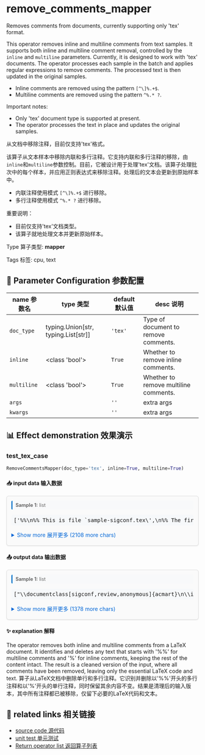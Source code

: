 # remove_comments_mapper

Removes comments from documents, currently supporting only 'tex' format.

This operator removes inline and multiline comments from text samples. It supports both inline and multiline comment removal, controlled by the `inline` and `multiline` parameters. Currently, it is designed to work with 'tex' documents. The operator processes each sample in the batch and applies regular expressions to remove comments. The processed text is then updated in the original samples.

- Inline comments are removed using the pattern `[^\]%.+$`.
- Multiline comments are removed using the pattern `^%.* ?`.

Important notes:
- Only 'tex' document type is supported at present.
- The operator processes the text in place and updates the original samples.

从文档中移除注释，目前仅支持'tex'格式。

该算子从文本样本中移除内联和多行注释。它支持内联和多行注释的移除，由`inline`和`multiline`参数控制。目前，它被设计用于处理'tex'文档。该算子处理批次中的每个样本，并应用正则表达式来移除注释。处理后的文本会更新到原始样本中。

- 内联注释使用模式 `[^\]%.+$` 进行移除。
- 多行注释使用模式 `^%.* ?` 进行移除。

重要说明：
- 目前仅支持'tex'文档类型。
- 该算子就地处理文本并更新原始样本。

Type 算子类型: **mapper**

Tags 标签: cpu, text

## 🔧 Parameter Configuration 参数配置
| name 参数名 | type 类型 | default 默认值 | desc 说明 |
|--------|------|--------|------|
| `doc_type` | typing.Union[str, typing.List[str]] | `'tex'` | Type of document to remove comments. |
| `inline` | <class 'bool'> | `True` | Whether to remove inline comments. |
| `multiline` | <class 'bool'> | `True` | Whether to remove multiline comments. |
| `args` |  | `''` | extra args |
| `kwargs` |  | `''` | extra args |

## 📊 Effect demonstration 效果演示
### test_tex_case
```python
RemoveCommentsMapper(doc_type='tex', inline=True, multiline=True)
```

#### 📥 input data 输入数据
<div class="sample-card" style="border:1px solid #ddd; padding:12px; margin:8px 0; border-radius:6px; background:#fafafa; box-shadow:0 1px 3px rgba(0,0,0,0.1);"><div class="sample-header" style="background:#f8f9fa; padding:4px 8px; margin-bottom:6px; border-radius:3px; font-size:0.9em; color:#666; border-left:3px solid #007acc;"><strong>Sample 1:</strong> list</div><pre style="padding:6px; background:#f6f8fa; border-radius:4px; overflow-x:auto; white-space:pre; word-wrap:normal;">[&#x27;%%\n%% This is file `sample-sigconf.tex\&#x27;,\n%% The first command in your LaTeX source must be the \\documentclass command.\n\\documentclass[sigconf,review,anonymous]{acmart}\n%% NOTE that a single column version is required for \n%% submission and peer review. This can be done by changing\n\\input{math_commands.tex}\n%% end of the preamble, start of the body of the document source.\n\\begin{document}\n%% The &quot;title&quot; command has an optional parameter,\n\\title{Hierarchical Cross Contrastive Learning of Visual Representations}\n%%\n%% The &quot;author&quot; command and its associated commands are used t...</pre><details style='margin:6px 0;'><summary style='cursor:pointer; color:#0366d6;'>Show more 展开更多 (2108 more chars)</summary><pre style="padding:6px; background:#f6f8fa; border-radius:4px; overflow-x:auto; white-space:pre; word-wrap:normal;">[&#x27;%%\n%% This is file `sample-sigconf.tex\&#x27;,\n%% The first command in your LaTeX source must be the \\documentclass command.\n\\documentclass[sigconf,review,anonymous]{acmart}\n%% NOTE that a single column version is required for \n%% submission and peer review. This can be done by changing\n\\input{math_commands.tex}\n%% end of the preamble, start of the body of the document source.\n\\begin{document}\n%% The &quot;title&quot; command has an optional parameter,\n\\title{Hierarchical Cross Contrastive Learning of Visual Representations}\n%%\n%% The &quot;author&quot; command and its associated commands are used to define\n%% the authors and their affiliations.\n\\author{Hesen Chen}\n\\affiliation{%\n  \\institution{Alibaba Group}\n  \\city{Beijing}\n  \\country{China}}\n\\email{hesen.chs@alibaba-inc.com}\n%% By default, the full list of authors will be used in the page\n\\begin{abstract}The rapid\n\\end{abstract}\n\\begin{CCSXML}\n\\ccsdesc[500]{Computing methodologies~Image representations}\n%% Keywords. The author(s) should pick words that accurately describe\n\\keywords{self-supervised,  ontrastive Learning, hierarchical projection, cross-level}\n%% page.\n\\begin{teaserfigure}\n\\end{teaserfigure}\n%% This command processes the author and affiliation and title\n\\maketitle\n\\section{Introduction}\n\\begin{itemize}\n\\end{itemize}\n\\section{Related Work}\n\\label{gen_inst} Self-supervised\n\\section{Method}\n\\label{method}In this section,\n\\subsection{Framework} kkk\n\\subsection{Cross Contrastive Loss}\nSince $\\sZ^n$ are extracted\n\\subsection{Implementation details}\n\\textbf{Image augmentations} We use\n\\textbf{Architecture} We use\n\\textbf{Optimization} We adapt \n\\section{Experiments}\n\\label{experiments}In this section\n\\subsection{Linear and Semi-Supervised Evaluations on ImageNet}\n\\textbf{Linear evaluation on ImageNet} We firs\n\\textbf{Semi-supervised learning on ImageNet} We simply\n\\subsection{Transfer to other datasets and tasks}\n\\textbf{Image classification with fixed features} We follow\n\\section{Ablations} We present\n\\subsection{Influence of hierarchical projection head and cross contrastive loss} get out\n\\subsection{Levels and depth of projector network}\n\\end{center}\n\\caption{\\label{figure3} \\textbf{Different way of cross-correlation on 3 level hierarchical projection head.} \&#x27;=\&#x27; denotes stop gradient.}\n\\end{figure}\n\\subsection{Analyze of} In this\n\\textbf{Similarity between} Using SimSiam\n\\textbf{Feature similarity} We extracted\n\\section{Conclusion}\nWe propose HCCL\n\\clearpage\n\\bibliographystyle{ACM-Reference-Format}\n\\bibliography{sample-base}\n\\end{document}\n\\endinput\n%%\n%% End of file `sample-sigconf.tex\&#x27;.\n&#x27;]</pre></details></div>

#### 📤 output data 输出数据
<div class="sample-card" style="border:1px solid #ddd; padding:12px; margin:8px 0; border-radius:6px; background:#fafafa; box-shadow:0 1px 3px rgba(0,0,0,0.1);"><div class="sample-header" style="background:#f8f9fa; padding:4px 8px; margin-bottom:6px; border-radius:3px; font-size:0.9em; color:#666; border-left:3px solid #007acc;"><strong>Sample 1:</strong> list</div><pre style="padding:6px; background:#f6f8fa; border-radius:4px; overflow-x:auto; white-space:pre; word-wrap:normal;">[&quot;\\documentclass[sigconf,review,anonymous]{acmart}\n\\input{math_commands.tex}\n\\begin{document}\n\\title{Hierarchical Cross Contrastive Learning of Visual Representations}\n\\author{Hesen Chen}\n\\affiliation{%\n  \\institution{Alibaba Group}\n  \\city{Beijing}\n  \\country{China}}\n\\email{hesen.chs@alibaba-inc.com}\n\\begin{abstract}The rapid\n\\end{abstract}\n\\begin{CCSXML}\n\\ccsdesc[500]{Computing methodologies~Image representations}\n\\keywords{self-supervised,  ontrastive Learning, hierarchical projection, cross-level}\n\\begin{teaserfigure}\n\\end{teaserfigure}\n\\maketitle\n\\sect...</pre><details style='margin:6px 0;'><summary style='cursor:pointer; color:#0366d6;'>Show more 展开更多 (1378 more chars)</summary><pre style="padding:6px; background:#f6f8fa; border-radius:4px; overflow-x:auto; white-space:pre; word-wrap:normal;">[&quot;\\documentclass[sigconf,review,anonymous]{acmart}\n\\input{math_commands.tex}\n\\begin{document}\n\\title{Hierarchical Cross Contrastive Learning of Visual Representations}\n\\author{Hesen Chen}\n\\affiliation{%\n  \\institution{Alibaba Group}\n  \\city{Beijing}\n  \\country{China}}\n\\email{hesen.chs@alibaba-inc.com}\n\\begin{abstract}The rapid\n\\end{abstract}\n\\begin{CCSXML}\n\\ccsdesc[500]{Computing methodologies~Image representations}\n\\keywords{self-supervised,  ontrastive Learning, hierarchical projection, cross-level}\n\\begin{teaserfigure}\n\\end{teaserfigure}\n\\maketitle\n\\section{Introduction}\n\\begin{itemize}\n\\end{itemize}\n\\section{Related Work}\n\\label{gen_inst} Self-supervised\n\\section{Method}\n\\label{method}In this section,\n\\subsection{Framework} kkk\n\\subsection{Cross Contrastive Loss}\nSince $\\sZ^n$ are extracted\n\\subsection{Implementation details}\n\\textbf{Image augmentations} We use\n\\textbf{Architecture} We use\n\\textbf{Optimization} We adapt \n\\section{Experiments}\n\\label{experiments}In this section\n\\subsection{Linear and Semi-Supervised Evaluations on ImageNet}\n\\textbf{Linear evaluation on ImageNet} We firs\n\\textbf{Semi-supervised learning on ImageNet} We simply\n\\subsection{Transfer to other datasets and tasks}\n\\textbf{Image classification with fixed features} We follow\n\\section{Ablations} We present\n\\subsection{Influence of hierarchical projection head and cross contrastive loss} get out\n\\subsection{Levels and depth of projector network}\n\\end{center}\n\\caption{\\label{figure3} \\textbf{Different way of cross-correlation on 3 level hierarchical projection head.} &#x27;=&#x27; denotes stop gradient.}\n\\end{figure}\n\\subsection{Analyze of} In this\n\\textbf{Similarity between} Using SimSiam\n\\textbf{Feature similarity} We extracted\n\\section{Conclusion}\nWe propose HCCL\n\\clearpage\n\\bibliographystyle{ACM-Reference-Format}\n\\bibliography{sample-base}\n\\end{document}\n\\endinput\n&quot;]</pre></details></div>

#### ✨ explanation 解释
The operator removes both inline and multiline comments from a LaTeX document. It identifies and deletes any text that starts with '%%' for multiline comments and '%' for inline comments, keeping the rest of the content intact. The result is a cleaned version of the input, where all comments have been removed, leaving only the essential LaTeX code and text.
算子从LaTeX文档中删除单行和多行注释。它识别并删除以'%%'开头的多行注释和以'%'开头的单行注释，同时保留其余内容不变。结果是清理后的输入版本，其中所有注释都已被移除，仅留下必要的LaTeX代码和文本。


## 🔗 related links 相关链接
- [source code 源代码](../../../data_juicer/ops/mapper/remove_comments_mapper.py)
- [unit test 单元测试](../../../tests/ops/mapper/test_remove_comments_mapper.py)
- [Return operator list 返回算子列表](../../Operators.md)